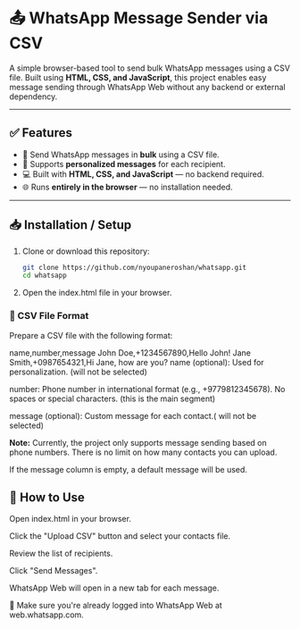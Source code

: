 # 📤 WhatsApp Message Sender via CSV

A simple browser-based tool to send bulk WhatsApp messages using a CSV file. Built using **HTML, CSS, and JavaScript**, this project enables easy message sending through WhatsApp Web without any backend or external dependency.

---

## ✅ Features

- 📁 Send WhatsApp messages in **bulk** using a CSV file.
- 💬 Supports **personalized messages** for each recipient.
- 💻 Built with **HTML, CSS, and JavaScript** — no backend required.
- 🌐 Runs **entirely in the browser** — no installation needed.

---

## 📥 Installation / Setup

1. Clone or download this repository:
   ```bash
   git clone https://github.com/nyoupaneroshan/whatsapp.git
   cd whatsapp


2. Open the index.html file in your browser.

### 📁 CSV File Format
 Prepare a CSV file with the following format:
 
name,number,message
John Doe,+1234567890,Hello John!
Jane Smith,+0987654321,Hi Jane, how are you?
name (optional): Used for personalization. (will not be selected)


number: Phone number in international format (e.g., +9779812345678). No spaces or special characters. (this is the main segment)

message (optional): Custom message for each contact.( will not be selected)

 **Note:** Currently, the project only supports message sending based on phone numbers. There is no limit on how many contacts you can upload.

If the message column is empty, a default message will be used.

## 🚀 How to Use
Open index.html in your browser.

Click the "Upload CSV" button and select your contacts file.

Review the list of recipients.

Click "Send Messages".

WhatsApp Web will open in a new tab for each message.

🔐 Make sure you're already logged into WhatsApp Web at web.whatsapp.com.

